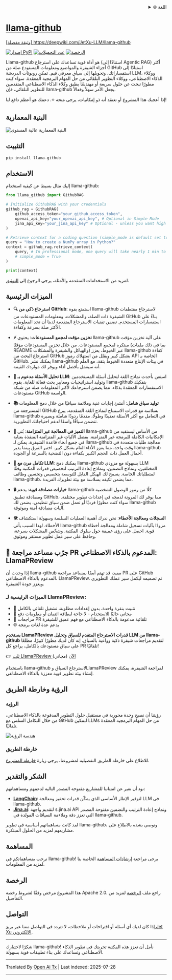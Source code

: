 
<div align="right">
  <details>
    <summary >🌐 اللغة</summary>
    <div>
      <div align="center">
        <a href="https://openaitx.github.io/view.html?user=JetXu-LLM&project=llama-github&lang=en">English</a>
        | <a href="https://openaitx.github.io/view.html?user=JetXu-LLM&project=llama-github&lang=zh-CN">简体中文</a>
        | <a href="https://openaitx.github.io/view.html?user=JetXu-LLM&project=llama-github&lang=zh-TW">繁體中文</a>
        | <a href="https://openaitx.github.io/view.html?user=JetXu-LLM&project=llama-github&lang=ja">日本語</a>
        | <a href="https://openaitx.github.io/view.html?user=JetXu-LLM&project=llama-github&lang=ko">한국어</a>
        | <a href="https://openaitx.github.io/view.html?user=JetXu-LLM&project=llama-github&lang=hi">हिन्दी</a>
        | <a href="https://openaitx.github.io/view.html?user=JetXu-LLM&project=llama-github&lang=th">ไทย</a>
        | <a href="https://openaitx.github.io/view.html?user=JetXu-LLM&project=llama-github&lang=fr">Français</a>
        | <a href="https://openaitx.github.io/view.html?user=JetXu-LLM&project=llama-github&lang=de">Deutsch</a>
        | <a href="https://openaitx.github.io/view.html?user=JetXu-LLM&project=llama-github&lang=es">Español</a>
        | <a href="https://openaitx.github.io/view.html?user=JetXu-LLM&project=llama-github&lang=it">Italiano</a>
        | <a href="https://openaitx.github.io/view.html?user=JetXu-LLM&project=llama-github&lang=ru">Русский</a>
        | <a href="https://openaitx.github.io/view.html?user=JetXu-LLM&project=llama-github&lang=pt">Português</a>
        | <a href="https://openaitx.github.io/view.html?user=JetXu-LLM&project=llama-github&lang=nl">Nederlands</a>
        | <a href="https://openaitx.github.io/view.html?user=JetXu-LLM&project=llama-github&lang=pl">Polski</a>
        | <a href="https://openaitx.github.io/view.html?user=JetXu-LLM&project=llama-github&lang=ar">العربية</a>
        | <a href="https://openaitx.github.io/view.html?user=JetXu-LLM&project=llama-github&lang=fa">فارسی</a>
        | <a href="https://openaitx.github.io/view.html?user=JetXu-LLM&project=llama-github&lang=tr">Türkçe</a>
        | <a href="https://openaitx.github.io/view.html?user=JetXu-LLM&project=llama-github&lang=vi">Tiếng Việt</a>
        | <a href="https://openaitx.github.io/view.html?user=JetXu-LLM&project=llama-github&lang=id">Bahasa Indonesia</a>
        | <a href="https://openaitx.github.io/view.html?user=JetXu-LLM&project=llama-github&lang=as">অসমীয়া</
      </div>
    </div>
  </details>
</div>

# llama-github

[وثيقة مفصلة] https://deepwiki.com/JetXu-LLM/llama-github

[![إصدار PyPI](https://badge.fury.io/py/llama-github.svg)](https://badge.fury.io/py/llama-github)
[![عدد التحميلات](https://static.pepy.tech/badge/Llama-github)](https://pepy.tech/project/Llama-github)
[![الرخصة](https://img.shields.io/badge/License-Apache%202.0-blue.svg)](https://opensource.org/licenses/Apache-2.0)

Llama-github هو أداة قوية تساعدك على استرجاع (استنادًا إلى Agentic RAG) أكثر أجزاء الشيفرة والمواضيع ومعلومات المستودع صلة من GitHub استنادًا إلى استفساراتك، وتحويلها إلى سياق معرفي قيم. تمكن روبوتات الدردشة LLM، ووكلاء الذكاء الاصطناعي، ووكلاء التطوير التلقائي من حل المهام البرمجية المعقدة. سواء كنت مطورًا تبحث عن حلول سريعة أو مهندسًا يطبق وكلاء الذكاء الاصطناعي المتقدمين للتطوير التلقائي، فإن llama-github يجعل الأمر سهلاً وفعالاً.

إذا أعجبك هذا المشروع أو تعتقد أنه ذو إمكانيات، يرجى منحه ⭐️. دعمك هو أعظم دافع لنا!

## البنية المعمارية
![البنية المعمارية عالية المستوى](https://raw.githubusercontent.com/JetXu-LLM/llama-github/main/./docs/high_level_architecture.drawio.svg)

## التثبيت
```
pip install llama-github
```

## الاستخدام

إليك مثال بسيط عن كيفية استخدام llama-github:

```python
from llama_github import GithubRAG

# Initialize GithubRAG with your credentials
github_rag = GithubRAG(
    github_access_token="your_github_access_token", 
    openai_api_key="your_openai_api_key", # Optional in Simple Mode
    jina_api_key="your_jina_api_key" # Optional - unless you want high concurrency production deployment (s.jina.ai API will be used in llama-github)
)

# Retrieve context for a coding question (simple_mode is default set to False)
query = "How to create a NumPy array in Python?"
context = github_rag.retrieve_context(
    query, # In professional mode, one query will take nearly 1 min to generate final contexts. You could set log level to INFO to monitor the retrieval progress
    # simple_mode = True
)

print(context)
```

لمزيد من الاستخدامات المتقدمة والأمثلة، يرجى الرجوع إلى [التوثيق](https://raw.githubusercontent.com/JetXu-LLM/llama-github/main/docs/usage.md).

## الميزات الرئيسية

- **🔍 استرجاع ذكي من GitHub**: استمتع بقوة llama-github لاسترجاع مقتطفات الشيفرة ذات الصلة، والمشكلات، ومعلومات المستودعات من GitHub بناءً على استفسارات المستخدم. تضمن تقنيات الاسترجاع المتقدمة لدينا أن تجد المعلومات الأكثر صلة بسرعة وكفاءة.

- **⚡ تخزين مؤقت لمجمع المستودعات**: يحتوي llama-github على آلية تخزين مؤقت مبتكرة لمجمع المستودعات. من خلال تخزين المستودعات مؤقتًا (بما في ذلك ملفات README والهياكل والشيفرة والمشكلات) عبر الخيوط، يعزز llama-github كفاءة استرجاع البحث من GitHub بشكل كبير ويقلل من استهلاك رموز API الخاصة بـ GitHub. يمكنك نشر llama-github في بيئات الإنتاج متعددة الخيوط بثقة، مع العلم أنه سيعمل بأفضل أداء ويوفر لك مواردك القيمة.

- **🧠 تحليل الأسئلة مدعوم بـ LLM**: استعن بأحدث نماذج اللغة لتحليل أسئلة المستخدمين وتوليد استراتيجيات ومعايير بحث فعالة للغاية. يقوم llama-github بتفكيك الاستفسارات المعقدة بذكاء، مما يضمن استرجاعك لأكثر المعلومات صلة من شبكة مستودعات GitHub الواسعة.

- **📚 توليد سياق شامل**: أنشئ إجابات غنية وملائمة سياقيًا من خلال دمج المعلومات المسترجعة من GitHub بسلاسة مع قدرات الاستنتاج لنماذج اللغة المتقدمة. يبرع llama-github في التعامل مع أكثر الأسئلة تعقيدًا وطولًا، مقدمًا ردودًا شاملة وبصيرة تتضمن سياقًا واسعًا لدعم احتياجاتك التطويرية.

- **🚀 التميز في المعالجة غير المتزامنة**: بُني llama-github من الأساس ليستفيد من الإمكانيات الكاملة للبرمجة غير المتزامنة. بفضل الآليات غير المتزامنة المنفذة بعناية في جميع أنحاء قاعدة الشيفرة، يمكن لـ llama-github معالجة طلبات متعددة في وقت واحد، مما يعزز الأداء العام بشكل كبير. اختبر الفرق بينما يدير llama-github أحمال العمل ذات الحجم الكبير بكفاءة دون التضحية بالسرعة أو الجودة.

- **🔧 تكامل مرن مع LLM**: يمكنك دمج llama-github بسهولة مع مزودي LLM المختلفين، ونماذج التضمين، ونماذج إعادة الترتيب لتخصيص قدرات المكتبة وفقًا لمتطلباتك الخاصة. يسمح لك الهيكل القابل للتوسعة بتخصيص وتحسين وظائف llama-github، مما يضمن تكيفه بسلاسة مع بيئة تطويرك الفريدة.

- **🔒 خيارات مصادقة قوية**: يدعم llama-github كلًا من رموز الوصول الشخصية ومصادقة تطبيق GitHub، مما يوفر لك المرونة لدمجه في إعدادات تطوير مختلفة. سواء كنت مطورًا فرديًا أو تعمل ضمن سياق تنظيمي، يضمن لك llama-github آليات مصادقة آمنة وموثوقة.

- **🛠️ السجلات ومعالجة الأخطاء**: نحن ندرك أهمية العمليات السلسة وسهولة استكشاف الأخطاء. لهذا السبب يأتي llama-github مزودًا بآليات تسجيل شاملة ومعالجة أخطاء قوية. احصل على رؤى عميقة حول سلوك المكتبة، وشخّص المشكلات بسرعة، وحافظ على سير عمل تطوير مستقر وموثوق.

## 🤖 جرّب مساعد مراجعة PR المدعوم بالذكاء الاصطناعي: LlamaPReview

إذا وجدت أن llama-github مفيد، قد تهتم أيضًا بمساعد مراجعة PR على GitHub المدعوم بالذكاء الاصطناعي، LlamaPReview. تم تصميمه ليكمل سير عملك التطويري ويعزز جودة الشيفرة.

### الميزات الرئيسية لـ LlamaPReview:
- 🚀 تثبيت بنقرة واحدة، بدون إعدادات مطلوبة، تشغيل تلقائي بالكامل
- 💯 مجاني حاليًا للاستخدام - لا حاجة لبطاقة ائتمان أو معلومات دفع
- 🧠 مراجعات PR تلقائية مدعومة بالذكاء الاصطناعي مع فهم عميق للشيفرة
- 🌐 يدعم عدة لغات برمجة

**يستخدم LlamaPReview قدرات الاسترجاع المتقدم للسياق وتحليل LLM من llama-github** لتقديم مراجعات شيفرة ذكية وواعية بالسياق. إنه كأن لديك مطورًا كبيرًا، مطلعًا على سياق مستودعك بالكامل، يراجع كل PR تلقائيًا!

👉 [ثبّت LlamaPReview الآن](https://github.com/marketplace/llamapreview/) (مجاني)

باستخدام llama-github لاسترجاع السياق وLlamaPReview لمراجعة الشيفرة، يمكنك إنشاء بيئة تطوير قوية معززة بالذكاء الاصطناعي.

## الرؤية وخارطة الطريق

### الرؤية

رؤيتنا أن نصبح وحدة محورية في مستقبل حلول التطوير المدفوعة بالذكاء الاصطناعي، من خلال التكامل السلس مع GitHub لتمكين LLMs من حل المهام البرمجية المعقدة تلقائيًا.

![هندسة الرؤية](https://raw.githubusercontent.com/JetXu-LLM/llama-github/main/./docs/vision.drawio.svg)

### خارطة الطريق

للاطلاع على خارطة الطريق التفصيلية لمشروعنا، يرجى زيارة [خارطة المشروع](https://github.com/users/JetXu-LLM/projects/2).

## الشكر والتقدير

نود أن نعبر عن امتناننا للمشاريع مفتوحة المصدر التالية لدعمهم ومساهماتهم:

- **[LangChain](https://github.com/langchain-ai/langchain)**: لتوفير الإطار الأساسي الذي يمكّن قدرات تحفيز ومعالجة LLM في llama-github.
- **[Jina.ai](https://github.com/jina-ai/reader)**: لتقديم واجهة s.jina.ai API ونماذج إعادة الترتيب والتضمين مفتوحة المصدر التي تعزز دقة وملاءمة السياقات المولدة في llama-github.

لقد كانت مساهماتهم أساسية في تطوير llama-github، ونوصي بشدة بالاطلاع على مشاريعهم لمزيد من الحلول المبتكرة.

## المساهمة

نرحب بمساهماتكم في llama-github! يرجى مراجعة [إرشادات المساهمة](https://raw.githubusercontent.com/JetXu-LLM/llama-github/main/CONTRIBUTING.md) الخاصة بنا لمزيد من المعلومات.

## الرخصة

هذا المشروع مرخص وفقًا لشروط رخصة Apache 2.0. راجع ملف [الرخصة](LICENSE) لمزيد من التفاصيل.

## التواصل

إذا كان لديك أي أسئلة أو اقتراحات أو ملاحظات، لا تتردد في التواصل معنا عبر [بريد Jet Xu الإلكتروني](https://raw.githubusercontent.com/JetXu-LLM/llama-github/main/mailto:Voldemort.xu@foxmail.com).

---

شكرًا لاختيارك llama-github! نأمل أن تعزز هذه المكتبة تجربتك في تطوير الذكاء الاصطناعي وتساعدك على بناء تطبيقات قوية بسهولة.


---

Tranlated By [Open Ai Tx](https://github.com/OpenAiTx/OpenAiTx) | Last indexed: 2025-07-28

---